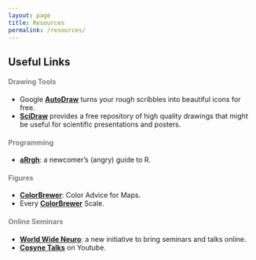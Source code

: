 ```yaml
---
layout: page
title: Resources
permalink: /resources/
---
```


## Useful Links

<h4 style="color:gray">Drawing Tools</h4> 

* Google [**AutoDraw**](https://www.autodraw.com/) turns your rough scribbles into beautiful icons for free.<br>
* [**SciDraw**](https://scidraw.io/) provides a free repository of high quality drawings that might be useful for scientific presentations and posters.

<h4 style="color:gray">Programming</h4>

* [**aRrgh**](http://arrgh.tim-smith.us/): a newcomer’s (angry) guide to R.

<h4 style="color:gray">Figures</h4>

* [**ColorBrewer**](https://colorbrewer2.org/#type=sequential&scheme=BuGn&n=3): Color Advice for Maps.<br>
* Every [**ColorBrewer**](https://observablehq.com/@d3/color-schemes) Scale.

<h4 style="color:gray">Online Seminars</h4>

* [**World Wide Neuro**](https://www.world-wide.org/Neuro/): a new initiative to bring seminars and talks online.<br>
* [**Cosyne Talks**](https://www.youtube.com/channel/UCzOTbZTHTubFNjANAR33AAg) on Youtube.
